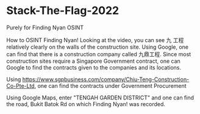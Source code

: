 # Stack-The-Flag-2022
Purely for Finding Nyan OSINT

How to OSINT Finding Nyan!
Looking at the video, you can see 九 工程 relatively clearly on the walls of the construction site.
Using Google, one can find that there is a construction company called 九鼎工程. Since most construction sites require a Singapore Government contract, one can Google to find the contracts given to the companies and its locations.

Using https://www.sgpbusiness.com/company/Chiu-Teng-Construction-Co-Pte-Ltd, one can find the contracts under Government Procurement

Using Google Maps, enter "TENGAH GARDEN DISTRICT" and one can find the road, Bukit Batok Rd on which Finding Nyan! was recorded. 
